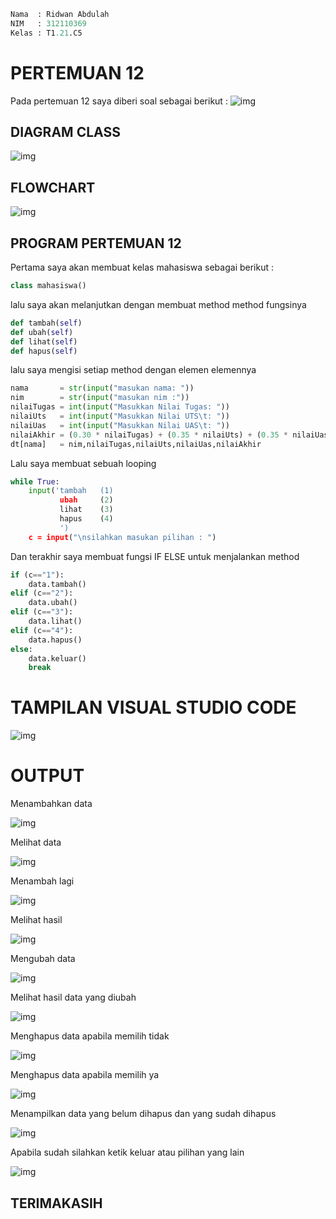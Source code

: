 ```py
Nama  : Ridwan Abdulah
NIM   : 312110369
Kelas : T1.21.C5
```
# PERTEMUAN 12

Pada pertemuan 12 saya diberi soal sebagai berikut :
![img](gambar/soalll.PNG)

## DIAGRAM CLASS
![img](gambar/DIAGRAM.PNG)

## FLOWCHART
![img](gambar/hahaha.PNG)

## PROGRAM PERTEMUAN 12
Pertama saya akan membuat kelas mahasiswa sebagai berikut :
```py
class mahasiswa()
```
lalu saya akan melanjutkan dengan membuat method method fungsinya
```py
def tambah(self)
def ubah(self)
def lihat(self)
def hapus(self)
```
lalu saya mengisi setiap method dengan elemen elemennya
```py
nama       = str(input("masukan nama: "))
nim        = str(input("masukan nim :"))                                         
nilaiTugas = int(input("Masukkan Nilai Tugas: "))
nilaiUts   = int(input("Masukkan Nilai UTS\t: "))            
nilaiUas   = int(input("Masukkan Nilai UAS\t: "))             
nilaiAkhir = (0.30 * nilaiTugas) + (0.35 * nilaiUts) + (0.35 * nilaiUas)
dt[nama]   = nim,nilaiTugas,nilaiUts,nilaiUas,nilaiAkhir
```
Lalu saya membuat sebuah looping
```py
while True:
    input('tambah   (1)
           ubah     (2)
           lihat    (3)
           hapus    (4)
           ')
    c = input("\nsilahkan masukan pilihan : ")
```
Dan terakhir saya membuat fungsi IF ELSE untuk menjalankan method
```py
if (c=="1"):
    data.tambah()
elif (c=="2"):
    data.ubah()
elif (c=="3"):
    data.lihat()
elif (c=="4"):
    data.hapus()
else:
    data.keluar()
    break
```
# TAMPILAN VISUAL STUDIO CODE

![img](gambar/gambar.PNG)

# OUTPUT

Menambahkan data

![img](gambar/tambah.PNG)

Melihat data

![img](gambar/tampilkan.PNG)

Menambah lagi

![img](gambar/tambahlagi.PNG)

Melihat hasil

![img](gambar/lihathasil.PNG)

Mengubah data

![img](gambar/ubahdata.PNG)

Melihat hasil data yang diubah

![img](gambar/datadiubah.PNG)

Menghapus data apabila memilih tidak

![img](gambar/tidak.PNG)

Menghapus data apabila memilih ya

![img](gambar/iya.PNG)

Menampilkan data yang belum dihapus dan yang sudah dihapus

![img](gambar/dataada.PNG)

Apabila sudah silahkan ketik keluar atau pilihan yang lain

![img](gambar/keluar.PNG)

## TERIMAKASIH